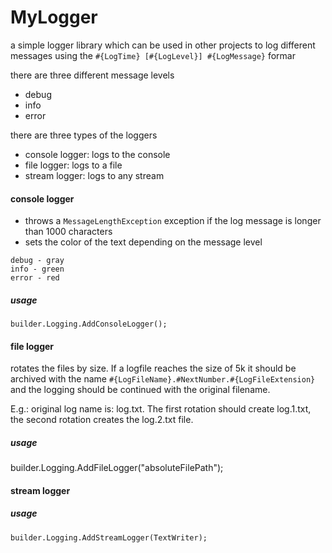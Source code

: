 # MyLogger

a simple logger library which can be used in other projects to log different messages using the `#{LogTime} [#{LogLevel}] #{LogMessage}` formar

there are three different message levels
- debug
- info
- error

there are three types of the loggers
- console logger: logs to the console
- file logger: logs to a file
- stream logger: logs to any stream

#### console logger
- throws a `MessageLengthException` exception if the log message is longer than 1000 characters
- sets the color of the text depending on the message level

```
debug - gray
info - green
error - red
```

##### usage
`builder.Logging.AddConsoleLogger();`

#### file logger
rotates the files by size. If a logfile reaches the size of 5k it should be archived with the name `#{LogFileName}.#NextNumber.#{LogFileExtension}` and the logging should be continued with the original filename.

E.g.: original log name is: log.txt. The first rotation should create log.1.txt, the second rotation creates the log.2.txt file.

##### usage
builder.Logging.AddFileLogger("absoluteFilePath");

#### stream logger
##### usage

`builder.Logging.AddStreamLogger(TextWriter);`